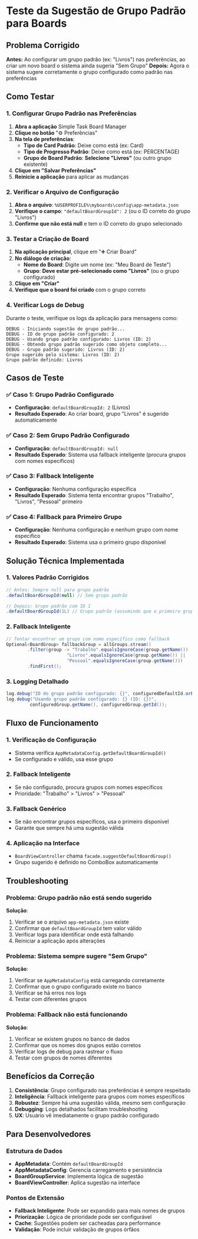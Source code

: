 # Teste da Sugestão de Grupo Padrão para Boards

## Problema Corrigido

**Antes:** Ao configurar um grupo padrão (ex: "Livros") nas preferências, ao criar um novo board o sistema ainda sugeria "Sem Grupo"
**Depois:** Agora o sistema sugere corretamente o grupo configurado como padrão nas preferências

## Como Testar

### 1. Configurar Grupo Padrão nas Preferências

1. **Abra a aplicação** Simple Task Board Manager
2. **Clique no botão** "⚙️ Preferências"
3. **Na tela de preferências**:
   - **Tipo de Card Padrão**: Deixe como está (ex: Card)
   - **Tipo de Progresso Padrão**: Deixe como está (ex: PERCENTAGE)
   - **Grupo de Board Padrão**: **Selecione "Livros"** (ou outro grupo existente)
4. **Clique em "Salvar Preferências"**
5. **Reinicie a aplicação** para aplicar as mudanças

### 2. Verificar o Arquivo de Configuração

1. **Abra o arquivo**: `%USERPROFILE%\myboards\config\app-metadata.json`
2. **Verifique o campo**: `"defaultBoardGroupId": 2` (ou o ID correto do grupo "Livros")
3. **Confirme que não está null** e tem o ID correto do grupo selecionado

### 3. Testar a Criação de Board

1. **Na aplicação principal**, clique em "➕ Criar Board"
2. **No diálogo de criação**:
   - **Nome do Board**: Digite um nome (ex: "Meu Board de Teste")
   - **Grupo**: **Deve estar pré-selecionado como "Livros"** (ou o grupo configurado)
3. **Clique em "Criar"**
4. **Verifique que o board foi criado** com o grupo correto

### 4. Verificar Logs de Debug

Durante o teste, verifique os logs da aplicação para mensagens como:

```
DEBUG - Iniciando sugestão de grupo padrão...
DEBUG - ID do grupo padrão configurado: 2
DEBUG - Usando grupo padrão configurado: Livros (ID: 2)
DEBUG - Obtendo grupo padrão sugerido como objeto completo...
DEBUG - Grupo padrão sugerido: Livros (ID: 2)
Grupo sugerido pelo sistema: Livros (ID: 2)
Grupo padrão definido: Livros
```

## Casos de Teste

### ✅ **Caso 1: Grupo Padrão Configurado**
- **Configuração**: `defaultBoardGroupId: 2` (Livros)
- **Resultado Esperado**: Ao criar board, grupo "Livros" é sugerido automaticamente

### ✅ **Caso 2: Sem Grupo Padrão Configurado**
- **Configuração**: `defaultBoardGroupId: null`
- **Resultado Esperado**: Sistema usa fallback inteligente (procura grupos com nomes específicos)

### ✅ **Caso 3: Fallback Inteligente**
- **Configuração**: Nenhuma configuração específica
- **Resultado Esperado**: Sistema tenta encontrar grupos "Trabalho", "Livros", "Pessoal" primeiro

### ✅ **Caso 4: Fallback para Primeiro Grupo**
- **Configuração**: Nenhuma configuração e nenhum grupo com nome específico
- **Resultado Esperado**: Sistema usa o primeiro grupo disponível

## Solução Técnica Implementada

### 1. **Valores Padrão Corrigidos**
```java
// Antes: Sempre null para grupo padrão
.defaultBoardGroupId(null) // Sem grupo padrão

// Depois: Grupo padrão com ID 1
.defaultBoardGroupId(1L) // Grupo padrão (assumindo que o primeiro grupo tem ID 1)
```

### 2. **Fallback Inteligente**
```java
// Tentar encontrar um grupo com nome específico como fallback
Optional<BoardGroup> fallbackGroup = allGroups.stream()
        .filter(group -> "Trabalho".equalsIgnoreCase(group.getName()) ||
                       "Livros".equalsIgnoreCase(group.getName()) ||
                       "Pessoal".equalsIgnoreCase(group.getName()))
        .findFirst();
```

### 3. **Logging Detalhado**
```java
log.debug("ID do grupo padrão configurado: {}", configuredDefaultId.orElse(null));
log.debug("Usando grupo padrão configurado: {} (ID: {})", 
         configuredGroup.getName(), configuredGroup.getId());
```

## Fluxo de Funcionamento

### 1. **Verificação de Configuração**
- Sistema verifica `AppMetadataConfig.getDefaultBoardGroupId()`
- Se configurado e válido, usa esse grupo

### 2. **Fallback Inteligente**
- Se não configurado, procura grupos com nomes específicos
- Prioridade: "Trabalho" > "Livros" > "Pessoal"

### 3. **Fallback Genérico**
- Se não encontrar grupos específicos, usa o primeiro disponível
- Garante que sempre há uma sugestão válida

### 4. **Aplicação na Interface**
- `BoardViewController` chama `facade.suggestDefaultBoardGroup()`
- Grupo sugerido é definido no ComboBox automaticamente

## Troubleshooting

### Problema: Grupo padrão não está sendo sugerido
**Solução**:
1. Verificar se o arquivo `app-metadata.json` existe
2. Confirmar que `defaultBoardGroupId` tem valor válido
3. Verificar logs para identificar onde está falhando
4. Reiniciar a aplicação após alterações

### Problema: Sistema sempre sugere "Sem Grupo"
**Solução**:
1. Verificar se `AppMetadataConfig` está carregando corretamente
2. Confirmar que o grupo configurado existe no banco
3. Verificar se há erros nos logs
4. Testar com diferentes grupos

### Problema: Fallback não está funcionando
**Solução**:
1. Verificar se existem grupos no banco de dados
2. Confirmar que os nomes dos grupos estão corretos
3. Verificar logs de debug para rastrear o fluxo
4. Testar com grupos de nomes diferentes

## Benefícios da Correção

1. **Consistência**: Grupo configurado nas preferências é sempre respeitado
2. **Inteligência**: Fallback inteligente para grupos com nomes específicos
3. **Robustez**: Sempre há uma sugestão válida, mesmo sem configuração
4. **Debugging**: Logs detalhados facilitam troubleshooting
5. **UX**: Usuário vê imediatamente o grupo padrão configurado

## Para Desenvolvedores

### Estrutura de Dados
- **AppMetadata**: Contém `defaultBoardGroupId`
- **AppMetadataConfig**: Gerencia carregamento e persistência
- **BoardGroupService**: Implementa lógica de sugestão
- **BoardViewController**: Aplica sugestão na interface

### Pontos de Extensão
- **Fallback Inteligente**: Pode ser expandido para mais nomes de grupos
- **Priorização**: Lógica de prioridade pode ser configurável
- **Cache**: Sugestões podem ser cacheadas para performance
- **Validação**: Pode incluir validação de grupos órfãos
